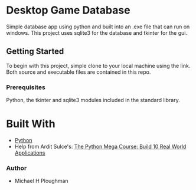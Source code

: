 # Desktop Game Database
Simple database app using python and built into an .exe file that can run on windows. This project uses sqlite3 for the database and tkinter for the gui.

## Getting Started
To begin with this project, simple clone to your local machine using the link. Both source and executable files are contained in this repo.

### Prerequisites
Python, the tkinter and sqlite3 modules included in the standard library.

# Built With
- [Python](https://www.python.org)
- Help from Ardit Sulce's: [The Python Mega Course: Build 10 Real World Applications](https://www.udemy.com/the-python-mega-course/)

### Author
- Michael H Ploughman

